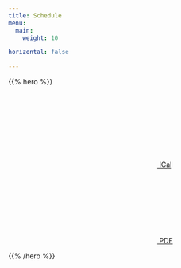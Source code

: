 ```yaml
---
title: Schedule
menu:
  main:
    weight: 10

horizontal: false

---
```

 <!-- 
 -->
{{% hero %}}

<a class="btn primary btn-lg" href="/schedule/schedule.ics">
    <svg class="icon icon-calendar"><use xlink:href="#calendar"></use></svg> ICal
</a>

<a class="btn primary btn-lg" href="/pdf/DevFest%20du%20Bout%20du%20Monde%202020%20_%20Programme.pdf">
    <svg class="icon icon-pdf"><use xlink:href="#pdf"></use></svg> PDF
</a>

<!-- TODO: filter and search -->
{{% /hero %}}
